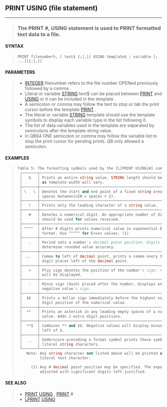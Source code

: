 ## PRINT USING (file statement)
---
<blockquote>

### The PRINT #, USING statement is used to PRINT formatted text data to a file.

</blockquote>

#### SYNTAX

<blockquote>

`PRINT filenumber%, [ text$ {;|,}] USING template$ ; variable [; ...][{;|,}]`

</blockquote>

#### PARAMETERS

<blockquote>

* [INTEGER](./INTEGER.md) filenumber refers to the file number OPENed previously followed by a comma .
* Literal or variable [STRING](./STRING.md) text$ can be placed between [PRINT](./PRINT.md) and [USING](./USING.md) or it can be included in the template .
* A semicolon or comma may follow the text to stop or tab the print cursor before the template [PRINT](./PRINT.md) .
* The literal or variable [STRING](./STRING.md) template should use the template symbols to display each variable type in the list following it.
* The list of data variables used in the template are separated by semicolons after the template string value.
* In QB64 ONE semicolon or comma may follow the variable list to stop the print cursor for pending prints. QB only allowed a semicolon.

</blockquote>

#### EXAMPLES

<blockquote>

```vb
Table 5: The formatting symbols used by the [L]PRINT USING[#] commands.
 ┌───────┬────────────────────────────────────────────────────────────────┐
 │   &   │ Prints an entire string value. STRING length should be limited │
 │       │ as template width will vary.                                   │
 ├───────┼────────────────────────────────────────────────────────────────┤
 │ \   \ │ Denotes the start and end point of a fixed string area with    │
 │       │ spaces between(LEN = spaces + 2).                              │
 ├───────┼────────────────────────────────────────────────────────────────┤
 │   !   │ Prints only the leading character of a string value.           │
 ├───────┼────────────────────────────────────────────────────────────────┤
 │   #   │ Denotes a numerical digit. An appropriate number of digits     │
 │       │ should be used for values received.                            │
 ├───────┼────────────────────────────────────────────────────────────────┤
 │ ^^^^  │ After # digits prints numerical value in exponential E+xx      │
 │       │ format. Use ^^^^^ for E+xxx values. (1)                        │
 ├───────┼────────────────────────────────────────────────────────────────┤
 │   .   │ Period sets a number's decimal point position. Digits following│
 │       │ determine rounded value accuracy.                              │
 ├───────┼────────────────────────────────────────────────────────────────┤
 │  ,.   │ Comma to left of decimal point, prints a comma every 3 used #  │
 │       │ digit places left of the decimal point.                        │
 ├───────┼────────────────────────────────────────────────────────────────┤
 │   +   │ Plus sign denotes the position of the number's sign. + or -    │
 │       │ will be displayed.                                             │
 ├───────┼────────────────────────────────────────────────────────────────┤
 │   -   │ Minus sign (dash) placed after the number, displays only a     │
 │       │ negative value's sign.                                         │
 ├───────┼────────────────────────────────────────────────────────────────┤
 │  $$   │ Prints a dollar sign immediately before the highest non-zero # │
 │       │ digit position of the numerical value.                         │
 ├───────┼────────────────────────────────────────────────────────────────┤
 │  **   │ Prints an asterisk in any leading empty spaces of a numerical  │
 │       │ value. Adds 2 extra digit positions.                           │
 ├───────┼────────────────────────────────────────────────────────────────┤
 │  **$  │ Combines ** and $$. Negative values will display minus sign to │
 │       │ left of $.                                                     │
 ├───────┼────────────────────────────────────────────────────────────────┤
 │   _   │ Underscore preceding a format symbol prints those symbols as   │
 │       │ literal string characters.                                     │
 └───────┴────────────────────────────────────────────────────────────────┘
    Note: Any string character not listed above will be printed as a
          literal text character.

      (1) Any # decimal point position may be specified. The exponent is
          adjusted with significant digits left-justified.
```
  

</blockquote>

#### SEE ALSO

<blockquote>

* [PRINT](./PRINT.md) [USING](./USING.md) , [PRINT](./PRINT.md) #
* [LPRINT](./LPRINT.md) [USING](./USING.md)

</blockquote>

